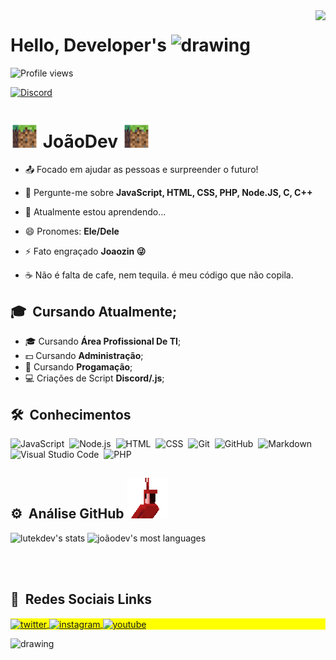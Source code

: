 <img align="right" height="590em" src="https://raw.githubusercontent.com/gist/lutekdev/e9e072a829b40e319b33b721fbbd6178/raw/a8db23c9a1c4986c1402af4ed6c09ba999d8ffa5/LutekDevCard.svg"/>
<h1 align="left"> Hello, Developer's <img src="https://c.tenor.com/jjkJrU3wy3kAAAAj/anime-small.gif" alt="drawing" width="45"/> </h1>

<p align="left"> <img src="https://komarev.com/ghpvc/?username=Joaozin2141l&color=blue" alt="Profile views" /> </p>

[![Discord](https://img.shields.io/badge/Discord-7289DA?style=for-the-badge&logo=discord&logoColor=white)](https://discord.gg/JNFzQu7Gy7)

<h1> <img src="https://github.com/ppaalo/ppaalo/raw/main/assets/minecraft.gif" alt="drawing" width="45"> JoãoDev <img src="https://github.com/ppaalo/ppaalo/raw/main/assets/minecraft.gif" alt="drawing" width="45"></h1>

- 📤 Focado em ajudar as pessoas e surpreender o futuro!

- 💬 Pergunte-me sobre **JavaScript, HTML, CSS, PHP, Node.JS, C, C++**

- 🌱 Atualmente estou aprendendo...

- 😄 Pronomes: **Ele/Dele**
 
- ⚡ Fato engraçado **Joaozin 😜**

- ☕ Não é falta de cafe, nem tequila. é meu código que não copila.

## 🎓 &nbsp;Cursando Atualmente;
- 🎓 Cursando **Área Profissional De TI**;
- 💵 Cursando **Administração**;
- 🤖 Cursando **Progamação**;
- 💻 Criações de Script **Discord/.js**;

## 🛠 &nbsp;Conhecimentos

![JavaScript](https://img.shields.io/badge/-JavaScript-05122A?style=flat&logo=javascript)&nbsp;
![Node.js](https://img.shields.io/badge/-Node.js-05122A?style=flat&logo=node.js)&nbsp;
![HTML](https://img.shields.io/badge/-HTML-05122A?style=flat&logo=HTML5)&nbsp;
![CSS](https://img.shields.io/badge/-CSS-05122A?style=flat&logo=CSS3&logoColor=1572B6)&nbsp;
![Git](https://img.shields.io/badge/-Git-05122A?style=flat&logo=git)&nbsp;
![GitHub](https://img.shields.io/badge/-GitHub-05122A?style=flat&logo=github)&nbsp;
![Markdown](https://img.shields.io/badge/-Markdown-05122A?style=flat&logo=markdown)&nbsp;
![Visual Studio Code](https://img.shields.io/badge/-Visual%20Studio%20Code-05122A?style=flat&logo=visual-studio-code&logoColor=007ACC)&nbsp;
![PHP](https://img.shields.io/badge/-PHP-05122A?style=flat&logo=HTML5)&nbsp;

## ⚙️ &nbsp;Análise GitHub <img src="https://github.com/ppaalo/ppaalo/raw/main/assets/minecraft-parrot.gif" alt="drawing" width="65">

<p align="left">
<img width="530em" src="https://github-readme-stats.vercel.app/api?username=Joaozin2141l&show_icons=true&theme=vision-friendly-dark" alt="lutekdev's stats"/>
<img width="530em" src="https://github-readme-stats.vercel.app/api/top-langs/?username=Joaozin2141l&layout=compact&theme=vision-friendly-dark" alt="joãodev's most languages"/>
</p>

<br><br>

## 🔮 &nbsp;Redes Sociais Links

<p align="left" style="background:yellow">
<!-- <a href="https://codepen.io/lutekdev" target="_blank">
  <img align="center" src="https://img.shields.io/badge/-maykbrito-05122A?style=flat&logo=codepen" alt="codepen"/>
</a> -->
<a href="https://twitter.com/Joaozin2141l" target="_blank">
  <img align="center" src="https://img.shields.io/badge/-lutekdev-05122A?style=flat&logo=twitter" alt="twitter"/>  
</a>
<!-- <a href="https://linkedin.com/in/lutekdev" target="_blank">
  <img align="center" src="https://img.shields.io/badge/-maykbrito-05122A?style=flat&logo=linkedin" alt="linkedin"/>
</a> -->
<a href="" target="_blank">
 <img align="center" src="https://img.shields.io/badge/-lutekdev-05122A?style=flat&logo=instagram" alt="instagram"/>
</a>
<a href="https://www.youtube.com/channel/UCqq7GbZziuwC9A81E66Mqag" target="_blank">
 <img align="center" src="https://img.shields.io/badge/-lutekdev-05122A?style=flat&logo=youtube" alt="youtube"/>
</a>
</p>
<img src="https://phoneky.co.uk/thumbs/screensavers/down/anime/naruto_i758k6zm.gif" alt="drawing" width="350"/>

<!-- <img width="500em" src="https://github-readme-twitter-gazf.vercel.app/api?id=maykbrito&layout=wide&show_reply=off&show_retweet=off" />

<img src="https://thumbs.gfycat.com/GrouchyElegantAlbacoretuna-size_restricted.gif" heigth="2px"> -->

<!--
**lutekdev/lutekdev** is a ✨ _special_ ✨ repository because its `README.md` (this file) appears on your GitHub profile.

Here are some ideas to get you started:
- 🔭 I’m currently working on ...
- 🌱 I’m currently learning ...
- 👯 I’m looking to collaborate on ...
- 🤔 I’m looking for help with ...
- 💬 Ask me about ...
- 📫 How to reach me: ...
- 😄 Pronouns: ...
- ⚡ Fun fact: ...

- Itachi >> <img src="https://media.baamboozle.com/uploads/images/76457/1645445082_142337_gif-url.gif" alt="drawing" width="45"/> 

<img src="https://raw.githubusercontent.com/kaueMarques/kaueMarques/master/hi.gif" width="30px">
-->

